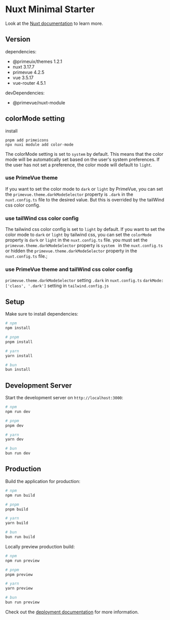 # Nuxt Minimal Starter

Look at the [Nuxt documentation](https://nuxt.com/docs/getting-started/introduction) to learn more.

## Version

dependencies:

- @primeuix/themes 1.2.1
- nuxt 3.17.7
- primevue 4.2.5
- vue 3.5.17
- vue-router 4.5.1

devDependencies:

- @primevue/nuxt-module

## colorMode setting

install

```
pnpm add primeicons
npx nuxi module add color-mode
```

The colorMode setting is set to `system` by default. This means that the color mode will be automatically set based on the user's system preferences. If the user has not set a preference, the color mode will default to `light`.

### use PrimeVue theme

If you want to set the color mode to `dark` or `light` by PrimeVue, you can set the `primevue.theme.darkModeSelector` property is `.dark` in the `nuxt.config.ts` file to the desired value. But this is overrided by the tailWind css color config.

### use tailWind css color config

The tailwind css color config is set to `light` by default. If you want to set the color mode to `dark` or `light` by tailwind css, you can set the `colorMode` property is `dark` or `light` in the `nuxt.config.ts` file. you must set the `primevue.theme.darkModeSelector` property is `system ` in the `nuxt.config.ts` or hidden the `primevue.theme.darkModeSelector` property in the `nuxt.config.ts` file.;

### use PrimeVue theme and tailWind css color config

`primevue.theme.darkModeSelector` setting `.dark` in `nuxt.config.ts` `darkMode: ['class', '.dark']` setting in `tailwind.config.js`

## Setup

Make sure to install dependencies:

```bash
# npm
npm install

# pnpm
pnpm install

# yarn
yarn install

# bun
bun install
```

## Development Server

Start the development server on `http://localhost:3000`:

```bash
# npm
npm run dev

# pnpm
pnpm dev

# yarn
yarn dev

# bun
bun run dev
```

## Production

Build the application for production:

```bash
# npm
npm run build

# pnpm
pnpm build

# yarn
yarn build

# bun
bun run build
```

Locally preview production build:

```bash
# npm
npm run preview

# pnpm
pnpm preview

# yarn
yarn preview

# bun
bun run preview
```

Check out the [deployment documentation](https://nuxt.com/docs/getting-started/deployment) for more information.
